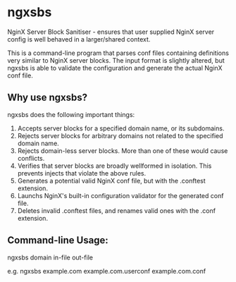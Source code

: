 ngxsbs
======

NginX Server Block Sanitiser - ensures that user supplied NginX server config is well behaved in a larger/shared context.

This is a command-line program that parses conf files containing definitions very similar to NginX server blocks.  The input format is slightly altered, but ngxsbs is able to validate the configuration and generate the actual NginX conf file.

Why use ngxsbs?
---------------

ngxsbs does the following important things:
1. Accepts server blocks for a specified domain name, or its subdomains.
2. Rejects server blocks for arbitrary domains not related to the specified domain name.
3. Rejects domain-less server blocks. More than one of these would cause conflicts.
4. Verifies that server blocks are broadly wellformed in isolation. This prevents injects that violate the above rules.
5. Generates a potential valid NginX conf file, but with the .conftest extension.
6. Launchs NginX's built-in configuration validator for the generated conf file.
7. Deletes invalid .conftest files, and renames valid ones with the .conf extension.

Command-line Usage:
-------------------

ngxsbs domain in-file out-file

e.g. ngxsbs example.com example.com.userconf example.com.conf
